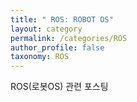 ```yaml
---
title: " ROS: ROBOT OS"
layout: category
permalink: /categories/ROS
author_profile: false
taxonomy: ROS
---
```

  ROS(로봇OS) 관련 포스팅
